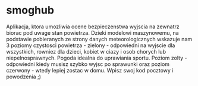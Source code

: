 # smoghub
Aplikacja, ktora umozliwia ocene bezpieczenstwa wyjscia na zewnatrz biorac pod uwage stan powietrza.
Dzieki modelowi maszynowemu, na podstawie pobieranych ze strony danych meteorologicznych wskazuje nam 3 poziomy czystosci powietrza - zielony - odpowiedni na wyjscie dla wszystkich, rowniez dla dzieci, kobiet w ciazy i osob chorych lub niepelnosprawnych. Pogoda idealna do uprawiania sportu.
Poziom zolty - odpowiedni kiedy musisz szybko wyjsc po sprawunki oraz poziom czerwony - wtedy lepiej zostac w domu.
Wpisz swoj kod pocztowy i powodzenia ;)

